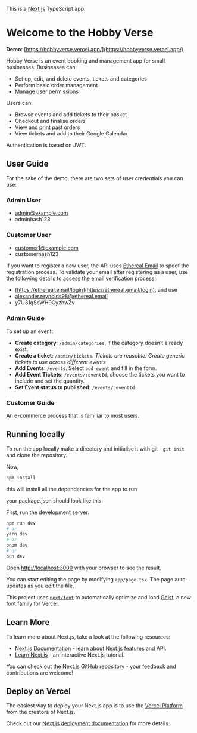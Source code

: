 This is a [Next.js](https://nextjs.org) TypeScript app.

# Welcome to the Hobby Verse
**Demo**: [https://hobbyverse.vercel.app/](https://hobbyverse.vercel.app/)

Hobby Verse is an event booking and management app for small businesses. Businesses can:

- Set up, edit, and delete events, tickets and categories
- Perform basic order management
- Manage user permissions

Users can:

- Browse events and add tickets to their basket
- Checkout and finalise orders
- View and print past orders
- View tickets and add to their Google Calendar

Authentication is based on JWT.

## User Guide
For the sake of the demo, there are two sets of user credentials you can use:
### Admin User
- admin@example.com
- adminhash123

### Customer User
- customer1@example.com
- customerhash123

If you want to register a new user, the API uses [Ethereal Email](https://ethereal.email/login) to spoof the registration process. To validate your email after registering as a user, use the following details to access the email verification process:

- [https://ethereal.email/login](https://ethereal.email/login), and use
- alexander.reynolds98@ethereal.email
- y7U31qScWH9CyzhwZv

### Admin Guide
To set up an event:
- **Create category**: `/admin/categories`, if the category doesn't already exist.
- **Create a ticket**: `/admin/tickets`. *Tickets are reusable. Create generic tickets to use across different events*
- **Add Events**: `/events`. Select `add event` and fill in the form.
- **Add Event Tickets**: `/events/:eventId`, choose the tickets you want to include and set the quantity. 
- **Set Event status to published**: `/events/:eventId`

### Customer Guide
An e-commerce process that is familiar to most users.

## Running locally
To run the app locally make a directory and initialise it with git - `git init` and clone the repository.

Now, 
```bash
npm install
```

this will install all the dependencies for the app to run

your package.json should look like this

First, run the development server:

```bash
npm run dev
# or
yarn dev
# or
pnpm dev
# or
bun dev
```

Open [http://localhost:3000](http://localhost:3000) with your browser to see the result.

You can start editing the page by modifying `app/page.tsx`. The page auto-updates as you edit the file.

This project uses [`next/font`](https://nextjs.org/docs/app/building-your-application/optimizing/fonts) to automatically optimize and load [Geist](https://vercel.com/font), a new font family for Vercel.

## Learn More

To learn more about Next.js, take a look at the following resources:

- [Next.js Documentation](https://nextjs.org/docs) - learn about Next.js features and API.
- [Learn Next.js](https://nextjs.org/learn) - an interactive Next.js tutorial.

You can check out [the Next.js GitHub repository](https://github.com/vercel/next.js) - your feedback and contributions are welcome!

## Deploy on Vercel

The easiest way to deploy your Next.js app is to use the [Vercel Platform](https://vercel.com/new?utm_medium=default-template&filter=next.js&utm_source=create-next-app&utm_campaign=create-next-app-readme) from the creators of Next.js.

Check out our [Next.js deployment documentation](https://nextjs.org/docs/app/building-your-application/deploying) for more details.
